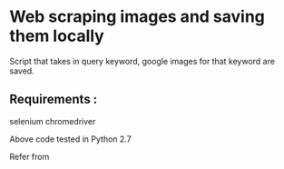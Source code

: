 # Web scraping images and saving them locally

Script that takes in query keyword, google images for that keyword are saved.

## Requirements :
selenium
chromedriver

Above code tested in Python 2.7

Refer from 
